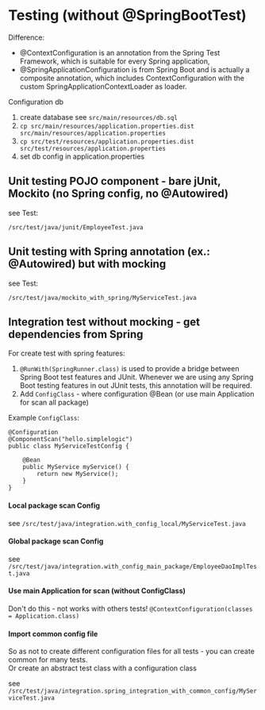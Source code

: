 # Testing (without @SpringBootTest)

Difference: 
- @ContextConfiguration is an annotation from the Spring Test Framework, which is suitable for every Spring application, 
- @SpringApplicationConfiguration is from Spring Boot and is actually a composite annotation, which includes ContextConfiguration with the custom SpringApplicationContextLoader as loader.

Configuration db

1. create database see `src/main/resources/db.sql`
2. `cp src/main/resources/application.properties.dist src/main/resources/application.properties`
3. `cp src/test/resources/application.properties.dist src/test/resources/application.properties`
4. set db config in application.properties

## Unit testing POJO component - bare jUnit, Mockito (no Spring config, no @Autowired)

see Test:
```
/src/test/java/junit/EmployeeTest.java
```

## Unit testing with Spring annotation (ex.: @Autowired) but with mocking

see Test:  
```
/src/test/java/mockito_with_spring/MyServiceTest.java
```

## Integration test without mocking - get dependencies from Spring

For create test with spring features:
1. `@RunWith(SpringRunner.class)` is used to provide a bridge between Spring Boot test features and JUnit. Whenever we are using any Spring Boot testing features in out JUnit tests, this annotation will be required.
2. Add `ConfigClass` - where configuration @Bean (or use main Application for scan all package)

Example `ConfigClass`:
```
@Configuration
@ComponentScan("hello.simplelogic")
public class MyServiceTestConfig {

    @Bean
    public MyService myService() {
        return new MyService();
    }
}
```

#### Local package scan Config

see `/src/test/java/integration.with_config_local/MyServiceTest.java`

#### Global package scan Config

see `/src/test/java/integration.with_config_main_package/EmployeeDaoImplTest.java`

#### Use main Application for scan (without ConfigClass)

Don't do this - not works with others tests!
`@ContextConfiguration(classes = Application.class)`

#### Import common config file 

So as not to create different configuration files for all tests - you can create common for many tests.   
Or create an abstract test class with a configuration class

see `/src/test/java/integration.spring_integration_with_common_config/MyServiceTest.java`